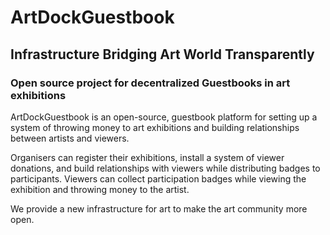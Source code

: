 # ArtDockGuestbook
## Infrastructure Bridging Art World Transparently
### Open source project for decentralized Guestbooks in art exhibitions
ArtDockGuestbook is an open-source, guestbook platform for setting up a system of throwing money to art exhibitions and building relationships between artists and viewers.

Organisers can register their exhibitions, install a system of viewer donations, and build relationships with viewers while distributing badges to participants. Viewers can collect participation badges while viewing the exhibition and throwing money to the artist.

We provide a new infrastructure for art to make the art community more open.
